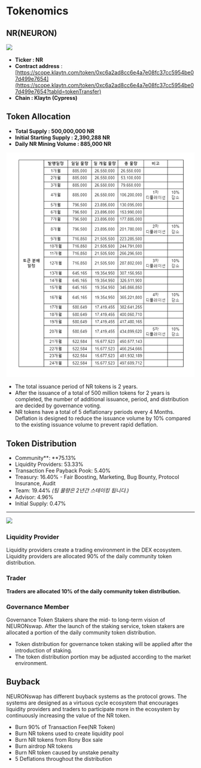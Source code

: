 # Tokenomics

## NR(NEURON)

![](../.gitbook/assets/KakaoTalk\_20211125\_112630909.png)

* **Ticker : NR**
* **Contract address** : [https://scope.klaytn.com/token/0xc6a2ad8cc6e4a7e08fc37cc5954be07d499e7654](https://scope.klaytn.com/token/0xc6a2ad8cc6e4a7e08fc37cc5954be07d499e7654?tabId=tokenTransfer)​
* **Chain : Klaytn (Cypress)**

## Token Allocation

* **Total Supply : 500,000,000 NR**
* **Initial Starting Supply : 2,390,288 NR**
* **Daily NR Mining Volume : 885,000 NR**

![](<../.gitbook/assets/image (36).png>)

* The total issuance period of NR tokens is 2 years.
* After the issuance of a total of 500 million tokens for 2 years is completed, the number of additional issuance, period, and distribution are decided by governance voting.
* NR tokens have a total of 5 deflationary periods every 4 Months. Deflation is designed to reduce the issuance volume by 10% compared to the existing issuance volume to prevent rapid deflation.

## Token Distribution

* Community**: **75.13%
* Liquidity Providers: 53.33%
* Transaction Fee Payback Pook: 5.40%
* Treasury: 16.40% - Fair Boosting, Marketing, Bug Bounty, Protocol Insurance, Audit
* Team: 19.44% _(팀 물량은 2년간 스테이킹 됩니다.)_
* Advisor: 4.96%
* Initial Supply: 0.47%

***

![](https://lh3.googleusercontent.com/vGpH0jqYOSyHDJsY2DlQC2DVAbbCKtcM5g9QHOKlebRVXBNn1i7eHRiXbh3tS2Tf7yeIYGA21gp9NXyb4AlntzoLC3CDPeBY3Pex6azjyAf9gRjsCgsoDWzX4xMZnCTAuDBDdP1f)

### **Liquidity Provider**

Liquidity providers create a trading environment in the DEX ecosystem. Liquidity providers are allocated 90% of the daily community token distribution.

### **Trader**

**Traders are allocated 10% of the daily community token distribution.**

### Governance Member

Governance Token Stakers share the mid- to long-term vision of NEURONswap. After the launch of the staking service, token stakers are allocated a portion of the daily community token distribution.

* Token distribution for governance token staking will be applied after the introduction of staking.
* The token distribution portion may be adjusted according to the market environment.

## **Buyback**

NEURONswap has different buyback systems as the protocol grows. The systems are designed as a virtuous cycle ecosystem that encourages liquidity providers and traders to participate more in the ecosystem by continuously increasing the value of the NR token.

* Burn 90% of Transaction Fee(NR Token)
* Burn NR tokens used to create liquidity pool
* Burn NR tokens from Rony Box sale
* Burn airdrop NR tokens
* Burn NR token caused by unstake penalty
* 5 Deflations throughout the distribution
